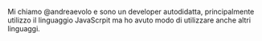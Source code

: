 Mi chiamo @andreaevolo e sono un developer autodidatta, principalmente utilizzo il linguaggio JavaScrpit ma ho avuto modo di utilizzare anche altri linguaggi.


<!---
andreaevolo/andreaevolo is a ✨ special ✨ repository because its `README.md` (this file) appears on your GitHub profile.
You can click the Preview link to take a look at your changes.
--->
